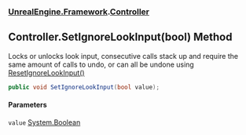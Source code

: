 ### [UnrealEngine.Framework](UnrealEngine_Framework.md 'UnrealEngine.Framework').[Controller](Controller.md 'UnrealEngine.Framework.Controller')
## Controller.SetIgnoreLookInput(bool) Method
Locks or unlocks look input, consecutive calls stack up and require the same amount of calls to undo, or can all be undone using [ResetIgnoreLookInput()](Controller_ResetIgnoreLookInput().md 'UnrealEngine.Framework.Controller.ResetIgnoreLookInput()')
```csharp
public void SetIgnoreLookInput(bool value);
```
#### Parameters
<a name='UnrealEngine_Framework_Controller_SetIgnoreLookInput(bool)_value'></a>
`value` [System.Boolean](https://docs.microsoft.com/en-us/dotnet/api/System.Boolean 'System.Boolean')  
  
